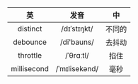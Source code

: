 |      英      |      发音       |  中  |
|:-----------:|:-------------:|:---:|
|  distinct   |  /dɪˈstɪŋkt/  | 不同的 |
|  debounce   |  /di'bauns/   | 去抖动 |
|  throttle   |   /ˈθrɑːtl/   | 掐住  |
| millisecond | /ˈmɪlisekənd/ | 毫秒  |